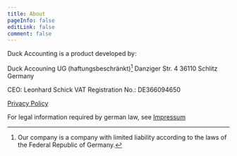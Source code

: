 ```yaml
---
title: About
pageInfo: false
editLink: false
comment: false
---
```


Duck Accounting is a product developed by:

<span style="white-space: nowrap;">Duck Accouning UG</span> (haftungsbeschränkt)[^haftungsbeschraenkt]
Danziger Str. 4
36110 Schlitz
Germany

CEO: Leonhard Schick
VAT Registration No.: DE366094650

[Privacy Policy](privacy-policy)

For legal information required by german law, see [Impressum](/de/impressum)

[^haftungsbeschraenkt]: Our company is a company with limited liability according to the laws of the Federal Republic of Germany.
